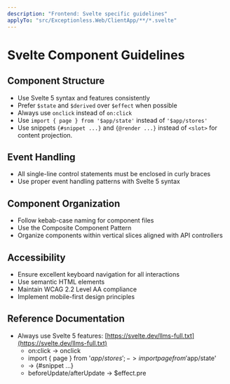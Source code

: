 ```yaml
---
description: "Frontend: Svelte specific guidelines"
applyTo: "src/Exceptionless.Web/ClientApp/**/*.svelte"
---
```


# Svelte Component Guidelines

## Component Structure

- Use Svelte 5 syntax and features consistently
- Prefer `$state` and `$derived` over `$effect` when possible
- Always use `onclick` instead of `on:click`
- Use `import { page } from '$app/state'` instead of `'$app/stores'`
- Use snippets `{#snippet ...}` and `{@render ...}` instead of `<slot>` for content projection.

## Event Handling

- All single-line control statements must be enclosed in curly braces
- Use proper event handling patterns with Svelte 5 syntax

## Component Organization

- Follow kebab-case naming for component files
- Use the Composite Component Pattern
- Organize components within vertical slices aligned with API controllers

## Accessibility

- Ensure excellent keyboard navigation for all interactions
- Use semantic HTML elements
- Maintain WCAG 2.2 Level AA compliance
- Implement mobile-first design principles

## Reference Documentation

- Always use Svelte 5 features: [https://svelte.dev/llms-full.txt](https://svelte.dev/llms-full.txt)
  - on:click -> onclick
  - import { page } from '$app/stores'; -> import { page } from '$app/state'
  - <slot> -> {#snippet ...}
  - beforeUpdate/afterUpdate -> $effect.pre
